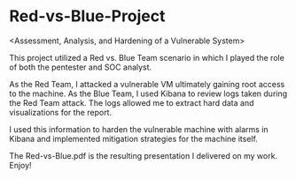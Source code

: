 # Red-vs-Blue-Project
<Assessment, Analysis, and Hardening of a Vulnerable System>

This project utilized a Red vs. Blue Team scenario in which I played the role of both the pentester and SOC analyst.

As the Red Team, I attacked a vulnerable VM ultimately gaining root access to the machine. As the Blue Team, I used Kibana to review logs taken during the Red Team attack.
The logs allowed me to extract hard data and visualizations for the report.

I used this information to harden the vulnerable machine with alarms in Kibana and implemented mitigation strategies for the machine itself.

The Red-vs-Blue.pdf is the resulting presentation I delivered on my work. Enjoy!
